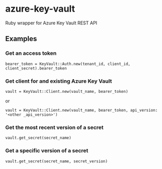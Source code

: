 # azure-key-vault
Ruby wrapper for Azure Key Vault REST API

## Examples

### Get an access token
`bearer_token = KeyVault::Auth.new(tenant_id, client_id, client_secret).bearer_token`

### Get client for and existing Azure Key Vault
`vault = KeyVault::Client.new(vault_name, bearer_token)`

or

`vault = KeyVault::Client.new(vault_name, bearer_token, api_version: '<other _api_version>')`

### Get the most recent version of a secret
`vault.get_secret(secret_name)`

### Get a specific version of a secret
`vault.get_secret(secret_name, secret_version)`
